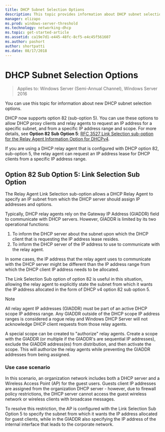 ```yaml
---
title: DHCP Subnet Selection Options
description: This topic provides information about DHCP subnet selection options for Dynamic Host Configuration Protocol (DHCP) in Windows Server 2016. 
manager: elizapo
ms.prod: windows-server-threshold
ms.technology: networking-dhcp
ms.topic: get-started-article
ms.assetid: ca19e7d1-e445-48fc-8cf5-e4c45f561607
ms.author: pashort
author: shortpatti
ms.date: 08/17/2018
---
```


# DHCP Subnet Selection Options

>Applies to: Windows Server (Semi-Annual Channel), Windows Server 2016

You can use this topic for information about new DHCP subnet selection options.

DHCP now supports option 82 \(sub-option 5\). You can use these options to allow DHCP proxy clients and relay agents to request an IP address for a specific subnet, and from a specific IP address range and scope.  For more details, see **Option 82 Sub Option 5**: [RFC 3527 Link Selection sub-option for the Relay Agent Information Option for DHCPv4](https://tools.ietf.org/html/rfc3527).

If you are using a DHCP relay agent that is configured with DHCP option 82, sub-option 5, the relay agent can request an IP address lease for DHCP clients from a specific IP address range.


## Option 82 Sub Option 5: Link Selection Sub Option

The Relay Agent Link Selection sub-option allows a DHCP Relay Agent to specify an IP subnet from which the DHCP server should assign IP addresses and options.

Typically, DHCP relay agents rely on the Gateway IP Address \(GIADDR\) field to communicate with DHCP servers. However, GIADDR is limited by its two operational functions:

1. To inform the DHCP server about the subnet upon which the DHCP client that is requesting the IP address lease resides.
2. To inform the DHCP server of the IP address to use to communicate with the relay agent.

In some cases, the IP address that the relay agent uses to communicate with the DHCP server might be different than the IP address range from which the DHCP client IP address needs to be allocated. 

The Link Selection Sub option of option 82 is useful in this situation, allowing the relay agent to explicitly state the subnet from which it wants the IP address allocated in the form of DHCP v4 option 82 sub option 5.

> [!NOTE]
>
> All relay agent IP addresses (GIADDR) must be part of an active DHCP scope IP address range. Any GIADDR outside of the DHCP scope IP address ranges is considered a rogue relay and Windows DHCP Server will not acknowledge DHCP client requests from those relay agents.
>
> A special scope can be created to "authorize" relay agents. Create a scope with the GIADDR (or multiple if the GIADDR's are sequential IP addresses), exclude the GIADDR address(es) from distribution, and then activate the scope. This will authorize the relay agents while preventing the GIADDR addresses from being assigned.


### Use case scenario

In this scenario, an organization network includes both a DHCP server and a Wireless Access Point \(AP\) for the guest users. Guests client IP addresses are assigned from the organization DHCP server - however, due to firewall policy restrictions, the DHCP server cannot access the guest wireless network or wireless clients with broadcase messages.

To resolve this restriction, the AP is configured with the Link Selection Sub Option 5 to specify the subnet from which it wants the IP address allocated for guest clients, while in the GIADDR also specifying the IP address of the internal interface that leads to the corporate network.
